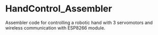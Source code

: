 # HandControl_Assembler
Assembler code for controlling a robotic hand with 3 servomotors and wireless communication with ESP8266 module.
